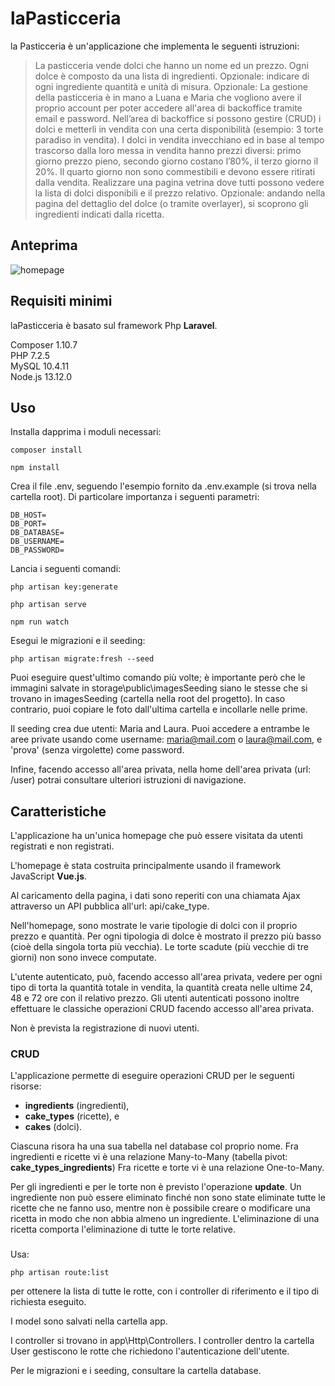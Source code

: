 # laPasticceria
la Pasticceria è un'applicazione che implementa le seguenti istruzioni:
> La pasticceria vende dolci che hanno un nome ed un prezzo. Ogni dolce è composto da una lista di ingredienti. Opzionale: indicare di ogni ingrediente quantità e unità di misura.
Opzionale: La gestione della pasticceria è in mano a Luana e Maria che vogliono avere il proprio account per poter accedere all'area di backoffice tramite email e password.
Nell’area di backoffice si possono gestire (CRUD) i dolci e metterli in vendita con una certa disponibilità (esempio: 3 torte paradiso in vendita). I dolci in vendita invecchiano ed in base al tempo trascorso dalla loro messa in vendita hanno prezzi diversi: primo giorno prezzo pieno, secondo giorno costano l’80%, il terzo giorno il 20%. Il quarto giorno non sono commestibili e devono essere ritirati dalla vendita.
Realizzare una pagina vetrina dove tutti possono vedere la lista di dolci disponibili e il
prezzo relativo.
Opzionale: andando nella pagina del dettaglio del dolce (o tramite overlayer), si scoprono
gli ingredienti indicati dalla ricetta.


## Anteprima ##
 ![homepage](readme_gif/gif1.gif)


## Requisiti minimi
laPasticceria è basato sul framework Php **Laravel**. 

Composer 1.10.7  
PHP 7.2.5  
MySQL 10.4.11  
Node.js 13.12.0  


## Uso
Installa dapprima i moduli necessari:

```
composer install
```

```
npm install
```

Crea il file .env, seguendo l'esempio fornito da .env.example (si trova nella cartella root). Di particolare importanza i seguenti parametri:

```
DB_HOST=
DB_PORT=
DB_DATABASE=
DB_USERNAME=
DB_PASSWORD=
```

Lancia i seguenti comandi:
```
php artisan key:generate 
 ```

```
php artisan serve
 ```

```
npm run watch
 ```


Esegui le migrazioni e il seeding:

 ```
php artisan migrate:fresh --seed
 ```

Puoi eseguire quest'ultimo comando più volte; è importante però che le immagini salvate in storage\public\imagesSeeding siano le stesse che si trovano in  imagesSeeding (cartella nella root del progetto). In caso contrario, puoi copiare le foto dall'ultima cartella e incollarle nelle prime.

Il seeding crea due utenti: Maria and Laura. Puoi accedere a entrambe le aree private usando come username: maria@mail.com o laura@mail.com, e 'prova' (senza virgolette) come password.

Infine, facendo accesso all'area privata, nella home dell'area privata (url: /user) potrai consultare ulteriori istruzioni di navigazione.


## Caratteristiche
L'applicazione ha un'unica homepage che può essere visitata da utenti registrati e non registrati.

L'homepage è stata costruita principalmente usando il framework JavaScript **Vue.js**.

Al caricamento della pagina, i dati sono reperiti con una chiamata Ajax attraverso un API pubblica all'url: api/cake_type.

Nell'homepage, sono mostrate le varie tipologie di dolci con il proprio prezzo e quantità. Per ogni tipologia di dolce è mostrato il prezzo più basso (cioè della singola torta più vecchia). Le torte scadute (più vecchie di tre giorni) non sono invece computate.

L'utente autenticato, può, facendo accesso all'area privata, vedere per ogni tipo di torta la quantità totale in vendita, la quantità creata nelle ultime 24, 48 e 72 ore con il relativo prezzo.
Gli utenti autenticati possono inoltre effettuare le classiche operazioni CRUD facendo accesso all'area privata. 

Non è prevista la registrazione di nuovi utenti.

### CRUD ###
L'applicazione permette di eseguire operazioni CRUD per le seguenti risorse:
- **ingredients** (ingredienti),
- **cake_types** (ricette), e
- **cakes** (dolci).

Ciascuna risora ha una sua tabella nel database col proprio nome.
Fra ingredienti e ricette vi è una relazione Many-to-Many (tabella pivot: **cake_types_ingredients**)
Fra ricette e torte vi è una relazione One-to-Many.

Per gli ingredienti e per le torte non è previsto l'operazione **update**. 
Un ingrediente non può essere eliminato finché non sono state eliminate tutte le ricette che ne fanno uso, mentre non è possibile creare o modificare una ricetta in modo che non abbia almeno un ingrediente. 
L'eliminazione di una ricetta comporta l'eliminazione di tutte le torte relative.

###
Usa:
 ```
php artisan route:list
 ```


per ottenere la lista di tutte le rotte, con i controller di riferimento e il tipo di richiesta eseguito. 

I model sono salvati nella cartella app.

I controller si trovano in app\Http\Controllers. I controller dentro la cartella User gestiscono le rotte che richiedono l'autenticazione dell'utente.

Per le migrazioni e i seeding, consultare la cartella database.
